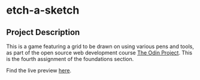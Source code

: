 # etch-a-sketch

## Project Description   

This is a game featuring a grid to be drawn on using various pens and tools, as part of the open source web development course [The Odin Project](https://www.theodinproject.com).  This is the fourth assignment of the foundations section. 

Find the live preview [here](https://kaglet.github.io/etch-a-sketch/).